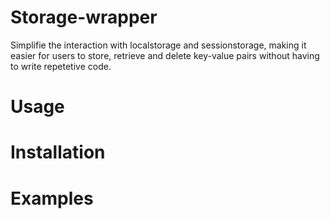 # Storage-wrapper
Simplifie the interaction with localstorage and sessionstorage, making it easier for users to store, retrieve and delete key-value pairs without having to write repetetive code. 


# Usage

# Installation 

# Examples

 